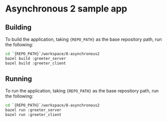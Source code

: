 # Asynchronous 2 sample app

## Building
To build the application, taking `{REPO_PATH}` as the base repository path, run the following:

```bash
cd `{REPO_PATH}`/workspace/8-asynchronous2
bazel build :greeter_server
bazel build :greeter_client
```

## Running
To run the application, taking `{REPO_PATH}` as the base repository path, run the following:

```bash
cd `{REPO_PATH}`/workspace/8-asynchronous2
bazel run :greeter_server
bazel run :greeter_client
```
